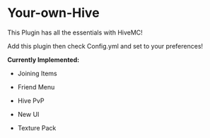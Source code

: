 # Your-own-Hive

This Plugin has all the essentials with HiveMC!

Add this plugin then check Config.yml and set to your preferences!

**Currently Implemented:**

- Joining Items

- Friend Menu

- Hive PvP

- New UI

- Texture Pack
